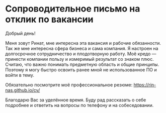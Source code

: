 # Сопроводительное письмо на отклик по вакансии

Добрый день!

Меня зовут Ринат, мне интересна эта вакансия и рабочие обязанности.
Так же мне интересна сфера бизнеса и сама компания.
Я настроен на долгосрочное сотрудничество и плодотворную работу.
Моё кредо — принести компании пользу и измеримый результат со знаком плюс.
Считаю, что важно понимать предметную область и общие принципы.
Поэтому я могу быстро освоить ранее мной не использованное ПО и войти в тему.

Обязательно посмотрите моё профессиональное резюме: https://rin-nas.github.io/cv/

Благодарю Вас за уделённое время. 
Буду рад рассказать о себе подробнее и ответить на вопросы по телефону и на собеседовании.

